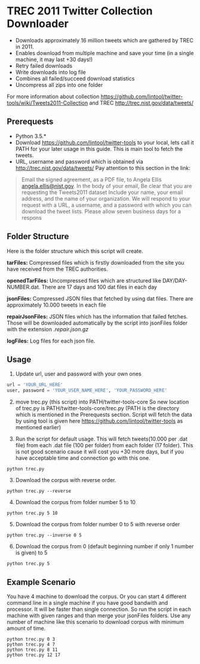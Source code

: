 # TREC 2011 Twitter Collection Downloader

* Downloads approximately 16 million tweets which are gathered by TREC in 2011. 
* Enables download from multiple machine and save your time (in a single machine, it may last +30 days!)
* Retry failed downloads
* Write downloads into log file
* Combines all failed/succeed download statistics
* Uncompress all zips into one folder

For more information about collection https://github.com/lintool/twitter-tools/wiki/Tweets2011-Collection and TREC 
http://trec.nist.gov/data/tweets/

## Prerequests

* Python 3.5.*
* Download https://github.com/lintool/twitter-tools to your local, lets call it PATH for your later usage in this guide. This is main tool to fetch the tweets.
* URL, username and password which is obtained via http://trec.nist.gov/data/tweets/ Pay attention to this section in the link:

> Email the signed agreement, as a PDF file, to Angela Ellis <angela.ellis@nist.gov>. In the body of your email,
> Be clear that you are requesting the Tweets2011 dataset
> Include your name,
> your email address, and
> the name of your organization.
> We will respond to your request with a URL, a username, and a password with which you can download the tweet lists. Please allow seven business days for a respons


## Folder Structure

Here is the folder structure which this script will create.

**tarFiles:** Compressed files which is firstly downloaded from the site you have received from the TREC authorities.

**openedTarFiles:** Uncompressed files which are structured like DAY/DAY-NUMBER.dat. There are 17 days and 100 dat files in each day

**jsonFiles:** Compressed JSON files that fetched by using dat files. There are approximately 10.000 tweets in each file

**repairJsonFiles:** JSON files which has the information that failed fetches. Those will be downloaded automatically by the script into jsonFiles folder with the extension *.repair.json.gz*

**logFiles:** Log files for each json file.


## Usage

1) Update url, user and password with your own ones

```python
url = 'YOUR_URL_HERE'
user, password = 'YOUR_USER_NAME_HERE', 'YOUR_PASSWORD_HERE'
```

2) move trec.py (this script) into PATH/twitter-tools-core  So new location of trec.py is PATH/twitter-tools-core/trec.py (PATH is the directory which is mentioned in the Prerequests section. Script will fetch the data by using tool is given here https://github.com/lintool/twitter-tools as mentioned earlier) 

2) Run the script for default usage. This will fetch tweets(10.000 per .dat file) from each .dat file (100 per folder) from each folder (17 folder). This is not good scenario cause it will cost you +30 more days, but if you have acceptable time and connection go with this one.

```
python trec.py
```

3) Download the corpus with reverse order.

```
python trec.py --reverse
```

4) Download the corpus from folder number 5 to 10

```
python trec.py 5 10
```

5) Download the corpus from folder number 0 to 5 with reverse order

```
python trec.py --inverse 0 5
```

6) Download the corpus from 0 (default beginning number if only 1 number is given) to 5

```
python trec.py 5
```

## Example Scenario

You have 4 machine to download the corpus. Or you can start 4 different command line in a single machine if you have good bandwith and processor. It will be faster than single connection. So run the script in each machine with given ranges and than merge your jsonFiles folders. Use any number of machine like this scenario to download corpus with minimum amount of time.

```
python trec.py 0 3
python trec.py 4 7
python trec.py 8 11
python trec.py 12 17
```

